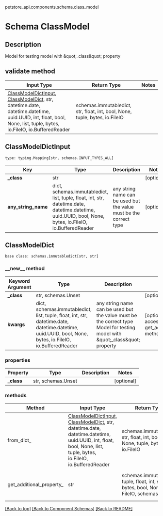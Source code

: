 petstore_api.components.schema.class_model
# Schema ClassModel

## Description
Model for testing model with \&quot;_class\&quot; property

## validate method
Input Type | Return Type | Notes
------------ | ------------- | -------------
[ClassModelDictInput](#classmodeldictinput), [ClassModelDict](#classmodeldict), str, datetime.date, datetime.datetime, uuid.UUID, int, float, bool, None, list, tuple, bytes, io.FileIO, io.BufferedReader | schemas.immutabledict, str, float, int, bool, None, tuple, bytes, io.FileIO |

## ClassModelDictInput
```
type: typing.Mapping[str, schemas.INPUT_TYPES_ALL]
```
Key | Type |  Description | Notes
------------ | ------------- | ------------- | -------------
**_class** | str |  | [optional]
**any_string_name** | dict, schemas.immutabledict, list, tuple, float, int, str, datetime.date, datetime.datetime, uuid.UUID, bool, None, bytes, io.FileIO, io.BufferedReader | any string name can be used but the value must be the correct type | [optional]

## ClassModelDict
```
base class: schemas.immutabledict[str, str]

```
### &lowbar;&lowbar;new&lowbar;&lowbar; method
Keyword Argument | Type | Description | Notes
---------------- | ---- | ----------- | -----
**_class** | str, schemas.Unset |  | [optional]
**kwargs** | dict, schemas.immutabledict, list, tuple, float, int, str, datetime.date, datetime.datetime, uuid.UUID, bool, None, bytes, io.FileIO, io.BufferedReader | any string name can be used but the value must be the correct type Model for testing model with \&quot;_class\&quot; property | [optional] typed value is accessed with the get_additional_property_ method

### properties
Property | Type | Description | Notes
-------- | ---- | ----------- | -----
**_class** | str, schemas.Unset |  | [optional]

### methods
Method | Input Type | Return Type | Notes
------ | ---------- | ----------- | ------
from_dict_ | [ClassModelDictInput](#classmodeldictinput), [ClassModelDict](#classmodeldict), str, datetime.date, datetime.datetime, uuid.UUID, int, float, bool, None, list, tuple, bytes, io.FileIO, io.BufferedReader | schemas.immutabledict, str, float, int, bool, None, tuple, bytes, io.FileIO | a constructor
get_additional_property_ | str | schemas.immutabledict, tuple, float, int, str, bytes, bool, None, FileIO, schemas.Unset | provides type safety for additional properties

[[Back to top]](#top) [[Back to Component Schemas]](../../../README.md#Component-Schemas) [[Back to README]](../../../README.md)
